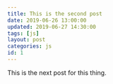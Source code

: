 ```yaml
---
title: This is the second post
date: 2019-06-26 13:00:00
updated: 2019-06-27 14:30:00
tags: [js]
layout: post
categories: js
id: 1
---
```


This is the next post for this thing.